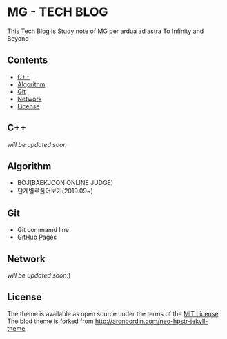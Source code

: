 # MG - TECH BLOG
This Tech Blog is Study note of MG
per ardua ad astra
To Infinity and Beyond


## Contents

- [C++](#C++)
- [Algorithm](#Algorithm)
- [Git](#Git)
- [Network](#Network)
- [License](#License)

## C++

*will be updated soon*

## Algorithm

* BOJ(BAEKJOON ONLINE JUDGE)
* 단계별로풀어보기(2019.09~)

## Git

* Git commamd line
* GitHub Pages


## Network
*will be updated soon*:)


## License

The theme is available as open source under the terms of the [MIT License](http://opensource.org/licenses/MIT).  
The blod theme is forked from http://aronbordin.com/neo-hpstr-jekyll-theme

